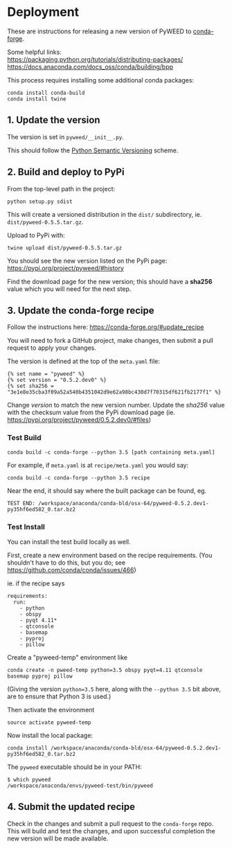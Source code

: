 # Deployment

These are instructions for releasing a new version of PyWEED to [conda-forge](https://conda-forge.org/).

Some helpful links:  
https://packaging.python.org/tutorials/distributing-packages/  
https://docs.anaconda.com/docs_oss/conda/building/bpp

This process requires installing some additional conda packages:

```
conda install conda-build
conda install twine
```

## 1. Update the version

The version is set in `pyweed/__init__.py`.

This should follow the 
[Python Semantic Versioning](https://packaging.python.org/tutorials/distributing-packages/#semantic-versioning-preferred)
scheme.

## 2. Build and deploy to PyPi

From the top-level path in the project:

```
python setup.py sdist
```

This will create a versioned distribution in the `dist/` subdirectory, ie. `dist/pyweed-0.5.5.tar.gz`.

Upload to PyPi with:

```
twine upload dist/pyweed-0.5.5.tar.gz
```

You should see the new version listed on the PyPi page: https://pypi.org/project/pyweed/#history

Find the download page for the new version; this should have a __sha256__ value which you will need for the next step.

## 3. Update the conda-forge recipe

Follow the instructions here: https://conda-forge.org/#update_recipe

You will need to fork a GitHub project, make changes, then submit a pull request to apply your changes.

The version is defined at the top of the `meta.yaml` file:

```
{% set name = "pyweed" %}
{% set version = "0.5.2.dev0" %}
{% set sha256 = "3e1e8e35cba3f09a52a540b4351042d9e62a98bc430d7f70315df621fb2177f1" %}
```

Change *version* to match the new version number.
Update the *sha256* value with the checksum value from the PyPi download page (ie. https://pypi.org/project/pyweed/0.5.2.dev0/#files)

### Test Build

```
conda build -c conda-forge --python 3.5 [path containing meta.yaml]
```

For example, if `meta.yaml` is at `recipe/meta.yaml` you would say:

```
conda build -c conda-forge --python 3.5 recipe
```

Near the end, it should say where the built package can be found, eg.

    TEST END: /workspace/anaconda/conda-bld/osx-64/pyweed-0.5.2.dev1-py35hf6ed582_0.tar.bz2

### Test Install

You can install the test build locally as well.

First, create a new environment based on the recipe requirements. (You shouldn't have to do this, but you do; see https://github.com/conda/conda/issues/466)

ie. if the recipe says

```
requirements:
  run:
    - python
    - obspy
    - pyqt 4.11*
    - qtconsole
    - basemap
    - pyproj
    - pillow
```

Create a "pyweed-temp" environment like

```
conda create -n pweed-temp python=3.5 obspy pyqt=4.11 qtconsole basemap pyproj pillow
```

(Giving the version `python=3.5` here, along with the `--python 3.5` bit above, are to ensure that Python 3 is used.)

Then activate the environment

```
source activate pyweed-temp
```

Now install the local package:

```
conda install /workspace/anaconda/conda-bld/osx-64/pyweed-0.5.2.dev1-py35hf6ed582_0.tar.bz2
```

The `pyweed` executable should be in your PATH:

```
$ which pyweed
/workspace/anaconda/envs/pyweed-test/bin/pyweed
```

## 4. Submit the updated recipe

Check in the changes and submit a pull request to the `conda-forge` repo. This will build and test the changes, and upon successful completion the new version will be made available.
